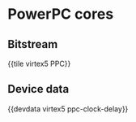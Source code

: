 # PowerPC cores


## Bitstream

{{tile virtex5 PPC}}


## Device data

{{devdata virtex5 ppc-clock-delay}}